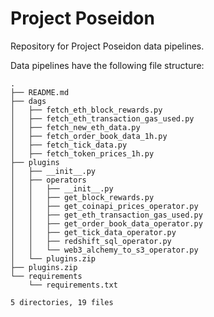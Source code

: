 # Project Poseidon
Repository for Project Poseidon data pipelines.

Data pipelines have the following file structure:
```
.
├── README.md
├── dags
│   ├── fetch_eth_block_rewards.py
│   ├── fetch_eth_transaction_gas_used.py
│   ├── fetch_new_eth_data.py
│   ├── fetch_order_book_data_1h.py
│   ├── fetch_tick_data.py
│   ├── fetch_token_prices_1h.py
├── plugins
│   ├── __init__.py
│   ├── operators
│   │   ├── __init__.py
│   │   ├── get_block_rewards.py
│   │   ├── get_coinapi_prices_operator.py
│   │   ├── get_eth_transaction_gas_used.py
│   │   ├── get_order_book_data_operator.py
│   │   ├── get_tick_data_operator.py
│   │   ├── redshift_sql_operator.py
│   │   └── web3_alchemy_to_s3_operator.py
│   └── plugins.zip
├── plugins.zip
└── requirements
    └── requirements.txt

5 directories, 19 files
```
